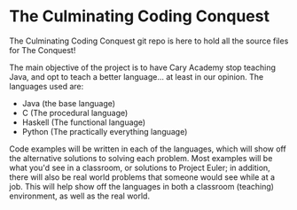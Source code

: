 # The Culminating Coding Conquest
The Culminating Coding Conquest git repo is here to hold all the source files for The Conquest!

The main objective of the project is to have Cary Academy stop teaching Java, and opt to teach a better language... at least in our opinion. The languages used are:
 - Java    (the base language)
 - C       (The procedural language)
 - Haskell (The functional language)
 - Python  (The practically everything language)

Code examples will be written in each of the languages, which will show off the alternative solutions to solving each problem. Most examples will be what you'd see in a classroom, or solutions to Project Euler; in addition, there will also be real world problems that someone would see while at a job. This will help show off the languages in both a classroom (teaching) environment, as well as the real world. 